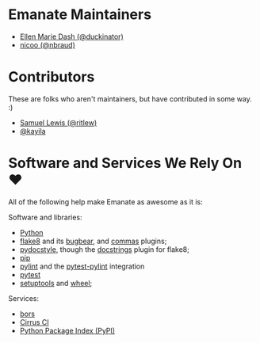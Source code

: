 # Emanate Maintainers

- [Ellen Marie Dash (@duckinator)](https://github.com/duckinator)
- [nicoo (@nbraud)](https://github.com/nbraud)


# Contributors

These are folks who aren't maintainers, but have contributed in some way. :)

- [Samuel Lewis (@ritlew)](https://github.com/ritlew)
- [@kayila](https://github.com/kayila)


# Software and Services We Rely On ♥

All of the following help make Emanate as awesome as it is:

Software and libraries:

- [Python](https://python.org)
- [flake8](https://gitlab.com/pycqa/flake8) and its [bugbear](https://github.com/PyCQA/flake8-bugbear), and [commas](https://github.com/PyCQA/flake8-commas/) plugins;
- [pydocstyle](https://github.com/PyCQA/pydocstyle/), though the [docstrings](https://gitlab.com/pycqa/flake8-docstrings) plugin for flake8;
- [pip](https://pip.pypa.io/)
- [pylint](https://www.pylint.org/) and the [pytest-pylint](https://github.com/carsongee/pytest-pylint) integration
- [pytest](https://pytest.org/)
- [setuptools](https://github.com/pypa/setuptools) and [wheel](https://github.com/pypa/wheel);

Services:
- [bors](https://bors.tech/)
- [Cirrus CI](https://cirrus-ci.org/)
- [Python Package Index (PyPI)](https://pypi.org/)
